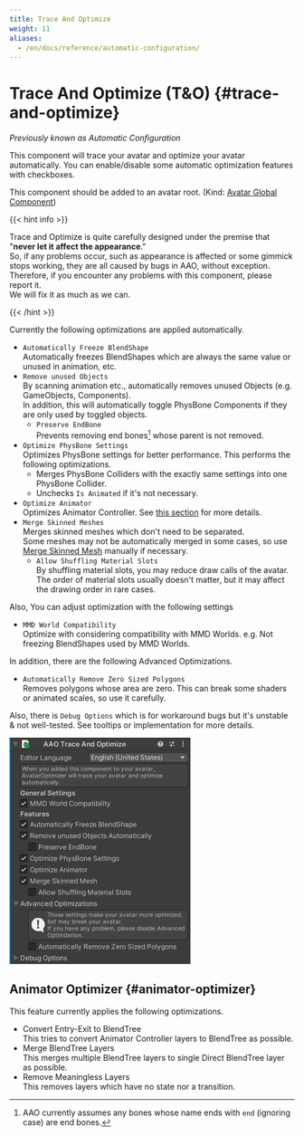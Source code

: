 ```yaml
---
title: Trace And Optimize
weight: 11
aliases:
  - /en/docs/reference/automatic-configuration/
---
```


# Trace And Optimize (T&O) {#trace-and-optimize}

<i>Previously known as Automatic Configuration</i>

This component will trace your avatar and optimize your avatar automatically.
You can enable/disable some automatic optimization features with checkboxes.

This component should be added to an avatar root. (Kind: [Avatar Global Component](../../component-kind/avatar-global-components))

{{< hint info >}}

Trace and Optimize is quite carefully designed under the premise that "**never let it affect the appearance**."\
So, if any problems occur, such as appearance is affected or some gimmick stops working, they are all caused by bugs in AAO, without exception.\
Therefore, if you encounter any problems with this component, please report it.\
We will fix it as much as we can.

{{< /hint >}}

Currently the following optimizations are applied automatically.
- `Automatically Freeze BlendShape`\
  Automatically freezes BlendShapes which are always the same value or unused in animation, etc.
- `Remove unused Objects`\
  By scanning animation etc., automatically removes unused Objects (e.g. GameObjects, Components).\
  In addition, this will automatically toggle PhysBone Components if they are only used by toggled objects.
  - `Preserve EndBone`\
    Prevents removing end bones[^endbone] whose parent is not removed.
- `Optimize PhysBone Settings`\
  Optimizes PhysBone settings for better performance. This performs the following optimizations.
  - Merges PhysBone Colliders with the exactly same settings into one PhysBone Collider.
  - Unchecks `Is Animated` if it's not necessary.
- `Optimize Animator`\
  Optimizes Animator Controller. See [this section](#animator-optimizer) for more details.
- `Merge Skinned Meshes`\
  Merges skinned meshes which don't need to be separated.\
  Some meshes may not be automatically merged in some cases, so use [Merge Skinned Mesh](../merge-skinned-mesh) manually if necessary.
  - `Allow Shuffling Material Slots`\
    By shuffling material slots, you may reduce draw calls of the avatar.
    The order of material slots usually doesn't matter, but it may affect the drawing order in rare cases.

Also, You can adjust optimization with the following settings
- `MMD World Compatibility`\
  Optimize with considering compatibility with MMD Worlds. e.g. Not freezing BlendShapes used by MMD Worlds.

In addition, there are the following Advanced Optimizations.

- `Automatically Remove Zero Sized Polygons`\
  Removes polygons whose area are zero.
  This can break some shaders or animated scales, so use it carefully.

Also, there is `Debug Options` which is for workaround bugs but it's unstable & not well-tested.
See tooltips or implementation for more details.

![component.png](component.png)

[^endbone]: AAO currently assumes any bones whose name ends with `end` (ignoring case) are end bones.

## Animator Optimizer {#animator-optimizer}

This feature currently applies the following optimizations.

- Convert Entry-Exit to BlendTree\
  This tries to convert Animator Controller layers to BlendTree as possible.
- Merge BlendTree Layers\
  This merges multiple BlendTree layers to single Direct BlendTree layer as possible.
- Remove Meaningless Layers\
  This removes layers which have no state nor a transition.
